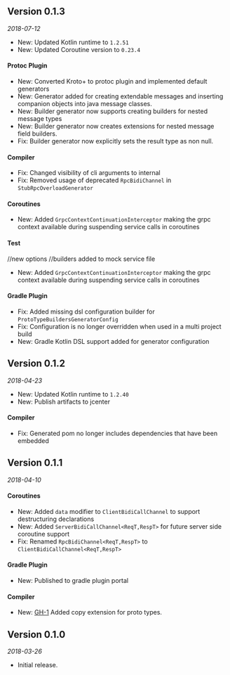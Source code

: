 ## Version 0.1.3
_2018-07-12_

* New: Updated Kotlin runtime to ```1.2.51```
* New: Updated Coroutine version to ```0.23.4```

#### Protoc Plugin
* New: Converted Kroto+ to protoc plugin and implemented default generators  
* New: Generator added for creating extendable messages and inserting companion objects into java message classes.
* New: Builder generator now supports creating builders for nested message types     
* New: Builder generator now creates extensions for nested message field builders. 
* Fix: Builder generator now explicitly sets the result type as non null. 

#### Compiler
* Fix: Changed visibility of cli arguments to internal
* Fix: Removed usage of deprecated ```RpcBidiChannel``` in ```StubRpcOverloadGenerator```    

#### Coroutines
* New: Added ```GrpcContextContinuationInterceptor``` making the grpc context available during suspending service calls in coroutines 

#### Test
//new options
//builders added to mock service file
* New: Added ```GrpcContextContinuationInterceptor``` making the grpc context available during suspending service calls in coroutines 


#### Gradle Plugin 
* Fix: Added missing dsl configuration builder for ```ProtoTypeBuildersGeneratorConfig```
* Fix: Configuration is no longer overridden when used in a multi project build   
* New: Gradle Kotlin DSL support added for generator configuration 

## Version 0.1.2
_2018-04-23_

* New: Updated Kotlin runtime to ```1.2.40```
* New: Publish artifacts to jcenter

#### Compiler
* Fix: Generated pom no longer includes dependencies that have been embedded 

## Version 0.1.1
_2018-04-10_

#### Coroutines
* New: Added ```data``` modifier to ```ClientBidiCallChannel``` to support destructuring declarations
* New: Added ```ServerBidiCallChannel<ReqT,RespT>``` for future server side coroutine support 
* Fix: Renamed ```RpcBidiChannel<ReqT,RespT>``` to ```ClientBidiCallChannel<ReqT,RespT>``` 

#### Gradle Plugin 
* New: Published to gradle plugin portal

#### Compiler
* New: [GH-1](https://github.com/marcoferrer/kroto-plus/issues/1) Added copy extension for proto types.

## Version 0.1.0
_2018-03-26_

 * Initial release.
